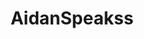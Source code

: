 ---
title: AidanSpeakss
github: https://github.com/AidanSpeakss
mode: dark
transition: 1s
score: 67.6
archetype:
- Minimalistic
---